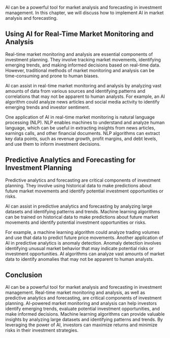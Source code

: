 
AI can be a powerful tool for market analysis and forecasting in investment management. In this chapter, we will discuss how to implement AI in market analysis and forecasting.

Using AI for Real-Time Market Monitoring and Analysis
-----------------------------------------------------

Real-time market monitoring and analysis are essential components of investment planning. They involve tracking market movements, identifying emerging trends, and making informed decisions based on real-time data. However, traditional methods of market monitoring and analysis can be time-consuming and prone to human biases.

AI can assist in real-time market monitoring and analysis by analyzing vast amounts of data from various sources and identifying patterns and correlations that may not be apparent to human analysts. For example, an AI algorithm could analyze news articles and social media activity to identify emerging trends and investor sentiment.

One application of AI in real-time market monitoring is natural language processing (NLP). NLP enables machines to understand and analyze human language, which can be useful in extracting insights from news articles, earnings calls, and other financial documents. NLP algorithms can extract key data points, such as revenue growth, profit margins, and debt levels, and use them to inform investment decisions.

Predictive Analytics and Forecasting for Investment Planning
------------------------------------------------------------

Predictive analytics and forecasting are critical components of investment planning. They involve using historical data to make predictions about future market movements and identify potential investment opportunities or risks.

AI can assist in predictive analytics and forecasting by analyzing large datasets and identifying patterns and trends. Machine learning algorithms can be trained on historical data to make predictions about future market movements and identify potential investment opportunities or risks.

For example, a machine learning algorithm could analyze trading volumes and use that data to predict future price movements. Another application of AI in predictive analytics is anomaly detection. Anomaly detection involves identifying unusual market behavior that may indicate potential risks or investment opportunities. AI algorithms can analyze vast amounts of market data to identify anomalies that may not be apparent to human analysts.

Conclusion
----------

AI can be a powerful tool for market analysis and forecasting in investment management. Real-time market monitoring and analysis, as well as predictive analytics and forecasting, are critical components of investment planning. AI-powered market monitoring and analysis can help investors identify emerging trends, evaluate potential investment opportunities, and make informed decisions. Machine learning algorithms can provide valuable insights by analyzing large datasets and identifying patterns and trends. By leveraging the power of AI, investors can maximize returns and minimize risks in their investment strategies.
